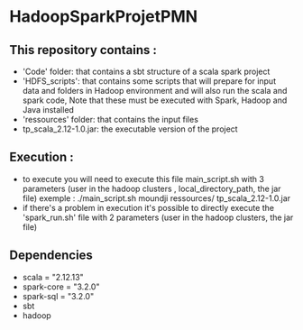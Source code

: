 # HadoopSparkProjetPMN
## This repository contains :

- 'Code' folder: that contains a sbt structure of a scala spark project
- 'HDFS_scripts': that contains some scripts that will prepare for input data and folders in Hadoop environment and will also run the scala and spark code, Note that these must be executed with Spark, Hadoop and Java installed 
- 'ressources' folder: that contains the input files
- tp_scala_2.12-1.0.jar: the executable version of the project

## Execution :
- to execute you will need to execute this file main_script.sh with 3 parameters (user in the hadoop clusters , local_directory_path, the jar file)
    exemple :  ./main_script.sh moundji ressources/ tp_scala_2.12-1.0.jar
- if there's a problem in execution it's possible to directly execute the 'spark_run.sh' file with 2 parameters (user in the hadoop clusters, the jar file)
  
## Dependencies 
  - scala = "2.12.13"
  - spark-core = "3.2.0"
  - spark-sql = "3.2.0"
  - sbt 
  - hadoop
